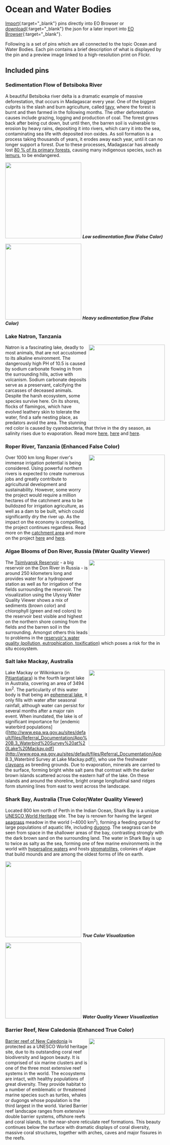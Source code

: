 # Ocean and Water Bodies 

[Import](https://apps.sentinel-hub.com/eo-browser/?sharedPinsListId=f2395499-7d59-43d7-9f6f-f1557ff34bae){:target="_blank"} pins directly into EO Browser or [download](Ocean_and_Water_Bodies.json){:target="_blank"} the json for a later import into [EO Browser](https://apps.sentinel-hub.com/eo-browser/?zoom=10&lat=41.9&lng=12.5&themeId=DEFAULT-THEME){:target="_blank"}.

Following is a set of pins which are all connected to the topic Ocean and Water Bodies. Each pin contains a brief description of what is displayed by the pin and a preview image linked to a high-resolution print on Flickr.

## Included pins 

### Sedimentation Flow of Betsiboka River 

A beautiful Betsiboka river delta is a dramatic example of massive deforestation, that occurs in Madagascar every year. One of the biggest culprits is the slash and burn agriculture, called [tavy](https://www.madamagazine.com/en/english-tavy-kahlschlag-einer-insel/), where the forest is burnt and then farmed in the following months. The other deforestation causes include grazing, logging and production of coal. The forest grows back after being cut down, but until then, the barren soil is vulnerable to erosion by heavy rains, depositing it into rivers, which carry it into the sea, contaminating sea life with deposited iron oxides. As soil formation is a process taking thousands of years, it erodes away each year, until it can no longer support a forest. Due to these processes, Madagascar has already lost [80 % of its primary forests](https://www.eoi.es/blogs/guidopreti/2014/02/04/deforestation-in-madagascar-a-threat-to-its-biodiversity/), causing many indigenous species, such as [lemurs](https://monkeysandmountains.com/lemurs-madagascar/), to be endangered.

[<img src="fig/betsiboka_low_thumbnail.jpg" width="240">](https://www.flickr.com/photos/sentinelhub/31984210167/in/album-72157715042342946/) 
***Low sedimentation flow (False Color)***

[<img src="fig/betsiboka_high_thumbnail.jpg" width="240">](https://www.flickr.com/photos/sentinelhub/46200454534/in/album-72157715042342946/) ***Heavy sedimentation flow (False Color)***


### Lake Natron, Tanzania
[<img src="fig/natron_thumbnail.jpg" align="right" width="240">](https://www.flickr.com/photos/sentinelhub/49378677431/in/album-72157715042342946/)
Natron is a fascinating lake, deadly to most animals, that are not accustomed to its alkaline environment. The dangerously high PH of 10.5 is caused by sodium carbonate flowing in from the surrounding hills, active with volcanism. Sodium carbonate deposits serve as a preservant, calcifying the carcasses of deceased animals. Despite the harsh ecosystem, some species survive here. On its shores, flocks of flamingos, which have evolved leathery skin to tolerate the water, find a safe nesting place, as predators avoid the area. The stunning red color is caused by cyanobacteria, that thrive in the dry season, as salinity rises due to evaporation. Read more [here](https://www.smithsonianmag.com/travel/flamingos-find-life-among-death-180959265/), [here](https://earthobservatory.nasa.gov/images/90191/lake-natron-tanzania) and [here](https://www.livescience.com/40135-photographer-rick-brandt-lake-natron.html).

### Roper River, Tanzania (Enhanced False Color)
[<img src="fig/roper_river_thumbnail.jpg" align="right" width="240">](https://www.flickr.com/photos/sentinelhub/49263368336/in/album-72157715042342946/)
Over 1000 km long Roper river's immense irrigation potential is being considered. Using powerful northern rivers is expected to create numerous jobs and greatly contribute to agricultural development and sustainability. However, some worry the project would require a million hectares of the catchment area to be bulldozed for irrigation agriculture, as well as a dam to be built, which could significantly dry the river up. As the impact on the economy is compelling, the project continues regardless. Read more on the [catchment area](https://web.archive.org/web/20150401172739/http://lrm.nt.gov.au/__data/assets/pdf_file/0003/20766/overview4.pdf) and more on the project [here](https://www.irrigationaustralia.com.au/news/water-its-our-dam-shame) and [here](https://www.topendcoasts.org.au/concern_for_the_roper_river_abc_country_hour).


### Algae Blooms of Don River, Russia (Water Quality Viewer)
[<img src="fig/algae_blooms_donn_thumbnail.jpg" align="right" width="240">](https://www.flickr.com/photos/sentinelhub/49658162857/in/album-72157715042342946/)
The [Tsimlyansk Reservoir](https://www.britannica.com/place/Tsimlyansk-Reservoir) - a big reservoir on the Don River in Russia - is around 250 kilometers long and provides water for a hydropower station as well as for irrigation of the fields surrounding the reservoir. The visualization using the Ulyssy Water Quality Viewer shows a mix of sediments (brown color) and chlorophyll (green and red colors) to the reservoir best visible and highest on the northern shore coming from the fields and the barren soil in the surrounding. Amongst others this leads to problems in the [reservoir's water quality (pollution, eutrophication, toxification)](https://link.springer.com/article/10.1134/S1875372814020048) which poses a risk for the in situ ecosystem.

### Salt lake Mackay, Australia
[<img src="fig/lake_mackay_thumbnail.jpg" align="right" width="240">](https://www.flickr.com/photos/sentinelhub/50097367736/in/album-72157715042342946/)
Lake Mackay or Wilkinkarra (in [Pitjantjatjara](https://ulurutoursaustralia.com.au/blog/the-culture-and-heritage-of-the-pitjantjatjara-in-central-australia/)) is the fourth largest lake in Australia, covering an area of  3494 km<sup>2</sup>. The particularity of this water body is that being an [ephemeral lake](https://www.sciencedirect.com/topics/earth-and-planetary-sciences/ephemeral-lake), it only fills with water after seasonal rainfall, although water can persist for several months after a major rain event.  When inundated, the lake is of significant importance for [endemic waterbird populations]([http://www.epa.wa.gov.au/sites/default/files/Referral_Documentation/App%20B.3_Waterbird%20Survey%20at%20Lake%20Mackay.pdf](http://www.epa.wa.gov.au/sites/default/files/Referral_Documentation/App B.3_Waterbird Survey at Lake Mackay.pdf)), who use the freshwater [claypans](https://www.merriam-webster.com/dictionary/claypan) as breeding grounds. Due to evaporation, minerals are carried to the surface, forming bright white salt pans that contrast with the darker brown islands scattered across the eastern half of the lake. On these islands and around the shoreline, bright orange longitudinal sand ridges form stunning lines from east to west across the landscape. 

### Shark Bay, Australia (True Color/Water Quality Viewer)

Located 800 km north of Perth in the Indian Ocean, Shark Bay is a unique [UNESCO World Heritage](https://whc.unesco.org/en/about/) site. The bay is renown for having the largest [seagrass](https://ocean.si.edu/ocean-life/plants-algae/seagrass-and-seagrass-beds) meadow in the world (~4000 km<sup>2</sup>), forming a feeding ground for large populations of aquatic life, including [dugong](https://www.worldwildlife.org/species/dugong). The seagrass can be seen from space in the shallower areas of the bay, contrasting strongly with the dark brown sand on the surrounding land. The water in Shark Bay is up to twice as salty as the sea, forming one of few marine environments in the world with [hypersaline waters](https://www.sharkbay.org/nature/geology/salinity/) and hosts [stromatolites](https://www.bushheritage.org.au/species/stromatolites), colonies of algae that build mounds and are among the oldest forms of life on earth. 

[<img src="fig/shark_bay_thumbnail.jpg" width="240">](https://www.flickr.com/photos/sentinelhub/50096741223/in/album-72157715042342946/)
***True Color Visualization***

[<img src="fig/shark_bay_quality_thumbnail.jpg" width="240">](https://www.flickr.com/photos/sentinelhub/50096780413/in/album-72157715042342946/)
***Water Quality Viewer Visualization***

### Barrier Reef, New Caledonia (Enhanced True Color)
[<img src="fig/barrier_reef_thumbnail.jpg" align="right" width="240">](https://www.flickr.com/photos/sentinelhub/50097616942/in/album-72157715042342946/)
[Barrier reef of New Caledonia](https://whc.unesco.org/en/list/1115/) is protected as a UNESCO World heritage site, due to its outstanding coral reef biodiversity and lagoon beauty. It is comprised of six marine clusters and is one of the three most extensive reef systems in the world. The ecosystems are intact, with healthy populations of great diversity. They provide habitat to a number of emblematic or threatened marine species such as turtles, whales or dugongs whose population is the third largest in the world. Varied Barrier reef landscape ranges from extensive double barrier systems, offshore reefs and coral islands, to the near-shore reticulate reef formations. This beauty continues below the surface with dramatic displays of coral diversity, massive coral structures, together with arches, caves and major fissures in the reefs.
